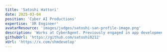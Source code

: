 ```yaml
---
title: 'Satoshi Hattori'
date: 2025-03-04
position: 'Cyber AI Productions'
expertise: 'XR Engineer'
avatarResource: 'images/judges/satoshi-san-profile-image.png'
description: 'Works at CyberAgent. Previously engaged in app development at AbemaTV, later developing virtual shooting studio tools at the AICG division. Certified in-house AR Expert. Author of visionOS books. Frequently speaks at conferences both domestically and internationally.'
githubUrl: 'https://github.com/satoshi0212'
xUrl: 'https://x.com/shmdevelop'
---
```

